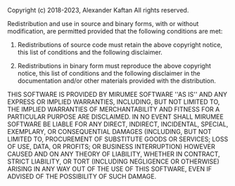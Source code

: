 Copyright (c) 2018-2023, Alexander Kaftan
All rights reserved.

Redistribution and use in source and binary forms, with or without
modification, are permitted provided that the following conditions are met:

1. Redistributions of source code must retain the above copyright
   notice, this list of conditions and the following disclaimer.

2. Redistributions in binary form must reproduce the above copyright
   notice, this list of conditions and the following disclaimer in the
   documentation and/or other materials provided with the distribution.

THIS SOFTWARE IS PROVIDED BY MIRUMEE SOFTWARE ''AS IS'' AND ANY
EXPRESS OR IMPLIED WARRANTIES, INCLUDING, BUT NOT LIMITED TO, THE IMPLIED
WARRANTIES OF MERCHANTABILITY AND FITNESS FOR A PARTICULAR PURPOSE ARE
DISCLAIMED. IN NO EVENT SHALL MIRUMEE SOFTWARE BE LIABLE FOR ANY
DIRECT, INDIRECT, INCIDENTAL, SPECIAL, EXEMPLARY, OR CONSEQUENTIAL DAMAGES
(INCLUDING, BUT NOT LIMITED TO, PROCUREMENT OF SUBSTITUTE GOODS OR SERVICES;
LOSS OF USE, DATA, OR PROFITS; OR BUSINESS INTERRUPTION) HOWEVER CAUSED AND
ON ANY THEORY OF LIABILITY, WHETHER IN CONTRACT, STRICT LIABILITY, OR TORT
(INCLUDING NEGLIGENCE OR OTHERWISE) ARISING IN ANY WAY OUT OF THE USE OF THIS
SOFTWARE, EVEN IF ADVISED OF THE POSSIBILITY OF SUCH DAMAGE.
